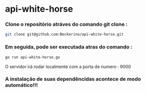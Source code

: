 # api-white-horse

### Clone o repositório atráves do comando git clone : 
```bash
git clone git@github.com:Beckerino/api-white-horse.git
```

### Em seguida, pode ser executada atras do comando :
```bash
go run api-white-horse.go
```
O servidor irá rodar localmente com a porta de numero : 9000


### A instalação de suas dependêncidas acontece de modo automático!!!
